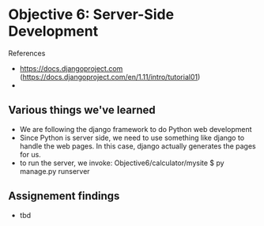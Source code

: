 # Objective 6: Server-Side Development

References 
- https://docs.djangoproject.com (https://docs.djangoproject.com/en/1.11/intro/tutorial01)
- 

## Various things we've learned
- We are following the django framework to do Python web development
- Since Python is server side, we need to use something like django to handle the web pages. In this case, django actually generates the pages for us.
- to run the server, we invoke: Objective6/calculator/mysite $ py manage.py runserver

## Assignement findings

* tbd